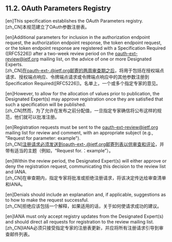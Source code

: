 ## 11.2. OAuth Parameters Registry  

[en]This specification establishes the OAuth Parameters registry.  
[zh_CN]本规范建立了OAuth参数注册表。  
  

[en]Additional parameters for inclusion in the authorization endpoint request, the authorization endpoint response, the token endpoint request, or the token endpoint response are registered with a Specification Required ([RFC5226]) after a two-week review period on the oauth-ext-review@ietf.org mailing list, on the advice of one or more Designated Experts.  
[zh_CN]在oauth-ext-.@ietf.org邮寄的两周审查期之后，将用于包括在授权端点请求、授权端点响应、令牌端点请求或令牌端点响应中的其他参数注册到Specification Required([RFC5226])。名单上，一个或多个指定专家的意见。  
  

[en]However, to allow for the allocation of values prior to publication, the Designated Expert(s) may approve registration once they are satisfied that such a specification will be published.  
[zh_CN]然而，为了允许在发布之前分配值，一旦指定专家确信将公布这样的规范，他们就可以批准注册。  
  

[en]Registration requests must be sent to the oauth-ext-review@ietf.org mailing list for review and comment, with an appropriate subject (e.g., "Request for parameter: example").  
[zh_CN]注册请求必须发送到oauth-ext-.@ietf.org邮寄列表以供审查和评论，并带有适当的主题（例如，“Request for.：example”）。  
  

[en]Within the review period, the Designated Expert(s) will either approve or deny the registration request, communicating this decision to the review list and IANA.  
[zh_CN]在审查期内，指定专家将批准或拒绝注册请求，将该决定传达给审查清单和IANA。  
  

[en]Denials should include an explanation and, if applicable, suggestions as to how to make the request successful.  
[zh_CN]拒绝应该包括一个解释，如果适用的话，关于如何使请求成功的建议。  
  

[en]IANA must only accept registry updates from the Designated Expert(s) and should direct all requests for registration to the review mailing list.  
[zh_CN]IANA必须只接受指定专家的注册表更新，并应将所有注册请求引导到审查邮件列表。  
  




